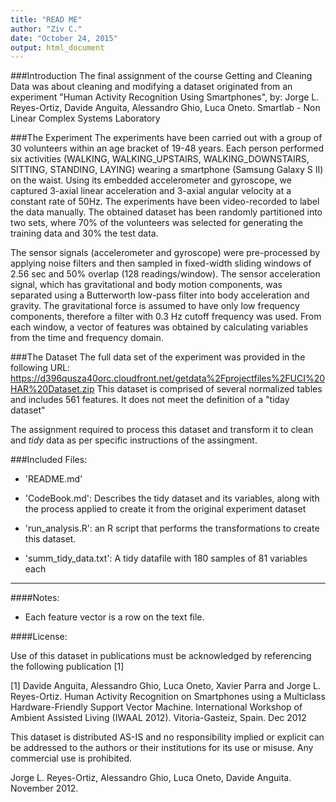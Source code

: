 ```yaml
---
title: "READ ME"
author: "Ziv C."
date: "October 24, 2015"
output: html_document
---
```


###Introduction
The final assignment of the course Getting and Cleaning Data was about cleaning and modifying a dataset originated from an experiment "Human Activity Recognition Using Smartphones", by: Jorge L. Reyes-Ortiz, Davide Anguita, Alessandro Ghio, Luca Oneto.
Smartlab - Non Linear Complex Systems Laboratory

###The Experiment
The experiments have been carried out with a group of 30 volunteers within an age bracket of 19-48 years. Each person performed six activities (WALKING, WALKING_UPSTAIRS, WALKING_DOWNSTAIRS, SITTING, STANDING, LAYING) wearing a smartphone (Samsung Galaxy S II) on the waist. Using its embedded accelerometer and gyroscope, we captured 3-axial linear acceleration and 3-axial angular velocity at a constant rate of 50Hz. The experiments have been video-recorded to label the data manually. The obtained dataset has been randomly partitioned into two sets, where 70% of the volunteers was selected for generating the training data and 30% the test data. 

The sensor signals (accelerometer and gyroscope) were pre-processed by applying noise filters and then sampled in fixed-width sliding windows of 2.56 sec and 50% overlap (128 readings/window). The sensor acceleration signal, which has gravitational and body motion components, was separated using a Butterworth low-pass filter into body acceleration and gravity. The gravitational force is assumed to have only low frequency components, therefore a filter with 0.3 Hz cutoff frequency was used. From each window, a vector of features was obtained by calculating variables from the time and frequency domain. 

###The Dataset
The full data set of the experiment was provided in the following URL:  https://d396qusza40orc.cloudfront.net/getdata%2Fprojectfiles%2FUCI%20HAR%20Dataset.zip 
This dataset is comprised of several normalized tables and includes 561 features. It does not meet the definition of a "tiday dataset"

The assignment required to process this dataset and transform it to clean and *tidy* data as per specific instructions of the assingment. 

###Included Files:


- 'README.md'

- 'CodeBook.md': Describes the tidy dataset and its variables, along with the process applied to create it from the original experiment dataset 

- 'run_analysis.R': an R script that performs the transformations to create this dataset. 

- 'summ_tidy_data.txt': A tidy datafile with 180 samples of 81 variables each

--------------------------------------------------


####Notes: 



- Each feature vector is a row on the text file.


####License:

Use of this dataset in publications must be acknowledged by referencing the following publication [1] 

[1] Davide Anguita, Alessandro Ghio, Luca Oneto, Xavier Parra and Jorge L. Reyes-Ortiz. Human Activity Recognition on Smartphones using a Multiclass Hardware-Friendly Support Vector Machine. International Workshop of Ambient Assisted Living (IWAAL 2012). Vitoria-Gasteiz, Spain. Dec 2012

This dataset is distributed AS-IS and no responsibility implied or explicit can be addressed to the authors or their institutions for its use or misuse. Any commercial use is prohibited.

Jorge L. Reyes-Ortiz, Alessandro Ghio, Luca Oneto, Davide Anguita. November 2012.
